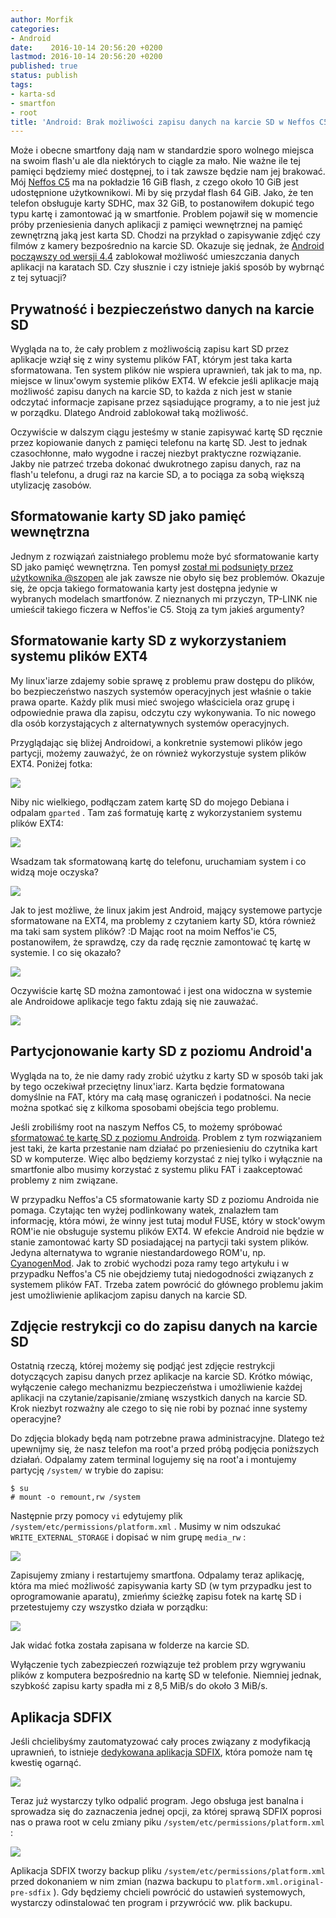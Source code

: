 ```yaml
---
author: Morfik
categories:
- Android
date:    2016-10-14 20:56:20 +0200
lastmod: 2016-10-14 20:56:20 +0200
published: true
status: publish
tags:
- karta-sd
- smartfon
- root
title: 'Android: Brak możliwości zapisu danych na karcie SD w Neffos C5'
---
```


Może i obecne smartfony dają nam w standardzie sporo wolnego miejsca na swoim flash'u ale dla
niektórych to ciągle za mało. Nie ważne ile tej pamięci będziemy mieć dostępnej, to i tak zawsze
będzie nam jej brakować. Mój [Neffos C5][1] ma na pokładzie 16 GiB flash, z czego około 10 GiB jest
udostępnione użytkownikowi. Mi by się przydał flash 64 GiB. Jako, że ten telefon obsługuje karty
SDHC, max 32 GiB, to postanowiłem dokupić tego typu kartę i zamontować ją w smartfonie. Problem
pojawił się w momencie próby przeniesienia danych aplikacji z pamięci wewnętrznej na pamięć
zewnętrzną jaką jest karta SD. Chodzi na przykład o zapisywanie zdjęć czy filmów z kamery
bezpośrednio na karcie SD. Okazuje się jednak, że [Android począwszy od wersji 4.4][2] zablokował
możliwość umieszczania danych aplikacji na karatach SD. Czy słusznie i czy istnieje jakiś sposób
by wybrnąć z tej sytuacji?

<!--more-->
## Prywatność i bezpieczeństwo danych na karcie SD

Wygląda na to, że cały problem z możliwością zapisu kart SD przez aplikacje wziął się z winy systemu
plików FAT, którym jest taka karta sformatowana. Ten system plików nie wspiera uprawnień, tak jak to
ma, np. miejsce w linux'owym systemie plików EXT4. W efekcie jeśli aplikacje mają możliwość zapisu
danych na karcie SD, to każda z nich jest w stanie odczytać informacje zapisane przez sąsiadujące
programy, a to nie jest już w porządku. Dlatego Android zablokował taką możliwość.

Oczywiście w dalszym ciągu jesteśmy w stanie zapisywać kartę SD ręcznie przez kopiowanie danych z
pamięci telefonu na kartę SD. Jest to jednak czasochłonne, mało wygodne i raczej niezbyt praktyczne
rozwiązanie. Jakby nie patrzeć trzeba dokonać dwukrotnego zapisu danych, raz na flash'u telefonu, a
drugi raz na karcie SD, a to pociąga za sobą większą utylizację zasobów.

## Sformatowanie karty SD jako pamięć wewnętrzna

Jednym z rozwiązań zaistniałego problemu może być sformatowanie karty SD jako pamięć wewnętrzna. Ten
pomysł [został mi podsunięty przez użytkownika @szopen][3] ale jak zawsze nie obyło się bez
problemów. Okazuje się, że opcja takiego formatowania karty jest dostępna jedynie w wybranych
modelach smartfonów. Z nieznanych mi przyczyn, TP-LINK nie umieścił takiego ficzera w Neffos'ie C5.
Stoją za tym jakieś argumenty?

## Sformatowanie karty SD z wykorzystaniem systemu plików EXT4

My linux'iarze zdajemy sobie sprawę z problemu praw dostępu do plików, bo bezpieczeństwo naszych
systemów operacyjnych jest właśnie o takie prawa oparte. Każdy plik musi mieć swojego właściciela
oraz grupę i odpowiednie prawa dla zapisu, odczytu czy wykonywania. To nic nowego dla osób
korzystających z alternatywnych systemów operacyjnych.

Przyglądając się bliżej Androidowi, a konkretnie systemowi plików jego partycji, możemy zauważyć, że
on również wykorzystuje system plików EXT4. Poniżej fotka:

![](/img/2016/10/001.neffos-c5-karta-sd-system-plikow-ext4-android.png#medium)

Niby nic wielkiego, podłączam zatem kartę SD do mojego Debiana i odpalam `gparted` . Tam zaś
formatuję kartę z wykorzystaniem systemu plików EXT4:

![](/img/2016/10/002.neffos-c5-karta-sd-linux-format-ext4-gparted.png#huge)

Wsadzam tak sformatowaną kartę do telefonu, uruchamiam system i co widzą moje oczyska?

![](/img/2016/10/003.neffos-c5-karta-sd-android-blad-uszkodzona-karta.png#big)

Jak to jest możliwe, że linux jakim jest Android, mający systemowe partycje sformatowane na EXT4, ma
problemy z czytaniem karty SD, która również ma taki sam system plików? :D Mając root na moim
Neffos'ie C5, postanowiłem, że sprawdzę, czy da radę ręcznie zamontować tę kartę w systemie. I co
się okazało?

![](/img/2016/10/004.neffos-c5-karta-sd-reczne-zamontowanie-karty-mount-root.png#huge)

Oczywiście kartę SD można zamontować i jest ona widoczna w systemie ale Androidowe aplikacje tego
faktu zdają się nie zauważać.

![](/img/2016/10/005.neffos-c5-karta-sd-problem-wykrycie-karty.png#medium)

## Partycjonowanie karty SD z poziomu Android'a

Wygląda na to, że nie damy rady zrobić użytku z karty SD w sposób taki jak by tego oczekiwał
przeciętny linux'iarz. Karta będzie formatowana domyślnie na FAT, który ma całą masę ograniczeń i
podatności. Na necie można spotkać się z kilkoma sposobami obejścia tego problemu.

Jeśli zrobiliśmy root na naszym Neffos C5, to możemy spróbować [sformatować tę kartę SD z poziomu
Androida][4]. Problem z tym rozwiązaniem jest taki, że karta przestanie nam działać po przeniesieniu
do czytnika kart SD w komputerze. Więc albo będziemy korzystać z niej tylko i wyłącznie na
smartfonie albo musimy korzystać z systemu pliku FAT i zaakceptować problemy z nim związane.

W przypadku Neffos'a C5 sformatowanie karty SD z poziomu Androida nie pomaga. Czytając ten wyżej
podlinkowany watek, znalazłem tam informację, która mówi, że winny jest tutaj moduł FUSE, który w
stock'owym ROM'ie nie obsługuje systemu plików EXT4. W efekcie Android nie będzie w stanie
zamontować karty SD posiadającej na partycji taki system plików. Jedyna alternatywa to wgranie
niestandardowego ROM'u, np. [CyanogenMod][5]. Jak to zrobić wychodzi poza ramy tego artykułu i w
przypadku Neffos'a C5 nie obejdziemy tutaj niedogodności związanych z systemem plików FAT. Trzeba
zatem powrócić do głównego problemu jakim jest umożliwienie aplikacjom zapisu danych na karcie SD.

## Zdjęcie restrykcji co do zapisu danych na karcie SD

Ostatnią rzeczą, której możemy się podjąć jest zdjęcie restrykcji dotyczących zapisu danych przez
aplikacje na karcie SD. Krótko mówiąc, wyłączenie całego mechanizmu bezpieczeństwa i umożliwienie
każdej aplikacji na czytanie/zapisanie/zmianę wszystkich danych na karcie SD. Krok niezbyt rozważny
ale czego to się nie robi by poznać inne systemy operacyjne?

Do zdjęcia blokady będą nam potrzebne prawa administracyjne. Dlatego też upewnijmy się, że nasz
telefon ma root'a przed próbą podjęcia poniższych działań. Odpalamy zatem terminal logujemy się na
root'a i montujemy partycję `/system/` w trybie do zapisu:

    $ su
    # mount -o remount,rw /system

Następnie przy pomocy `vi` edytujemy plik `/system/etc/permissions/platform.xml` . Musimy w nim
odszukać `WRITE_EXTERNAL_STORAGE` i dopisać w nim grupę `media_rw` :

![](/img/2016/10/006.neffos-c5-karta-sd-zmiana-uprawnien-aplikacji.png#huge)

Zapisujemy zmiany i restartujemy smartfona. Odpalamy teraz aplikację, która ma mieć możliwość
zapisywania karty SD (w tym przypadku jest to oprogramowanie aparatu), zmieńmy ścieżkę zapisu fotek
na kartę SD i przetestujemy czy wszystko działa w porządku:

![](/img/2016/10/007.neffos-c5-karta-sd-test-zapisu-karty-kamera-aparat.png#big)

Jak widać fotka została zapisana w folderze na karcie SD.

Wyłączenie tych zabezpieczeń rozwiązuje też problem przy wgrywaniu plików z komputera bezpośrednio
na kartę SD w telefonie. Niemniej jednak, szybkość zapisu karty spadła mi z 8,5 MiB/s do około 3
MiB/s.

## Aplikacja SDFIX

Jeśli chcielibyśmy zautomatyzować cały proces związany z modyfikacją uprawnień, to istnieje
[dedykowana aplikacja SDFIX][6], która pomoże nam tę kwestię ogarnąć.

![](/img/2016/10/008.neffos-c5-karta-sd-sdfix-instalacja.png#huge)

Teraz już wystarczy tylko odpalić program. Jego obsługa jest banalna i sprowadza się do zaznaczenia
jednej opcji, za której sprawą SDFIX poprosi nas o prawa root w celu zmiany piku
`/system/etc/permissions/platform.xml` :

![](/img/2016/10/009.neffos-c5-karta-sd-sdfix-root-.png#huge)

Aplikacja SDFIX tworzy backup pliku `/system/etc/permissions/platform.xml` przed dokonaniem w nim
zmian (nazwa backupu to `platform.xml.original-pre-sdfix` ). Gdy będziemy chcieli powrócić do
ustawień systemowych, wystarczy odinstalować ten program i przywrócić ww. plik backupu.


[1]: http://www.neffos.pl/product/details/C5
[2]: https://developer.android.com/about/versions/android-4.4.html
[3]: http://tplink-forum.pl/index.php?/topic/5307-kopiowanie-danych-na-kart%C4%99-sd-przez-usb-na-neffos-c5/#comment-45611
[4]: https://forum.xda-developers.com/galaxy-s3/general/tutorial-howto-convert-external-sd-card-t2480963
[5]: https://www.cyanogenmod.org/
[6]: https://forum.xda-developers.com/showthread.php?t=2684188
